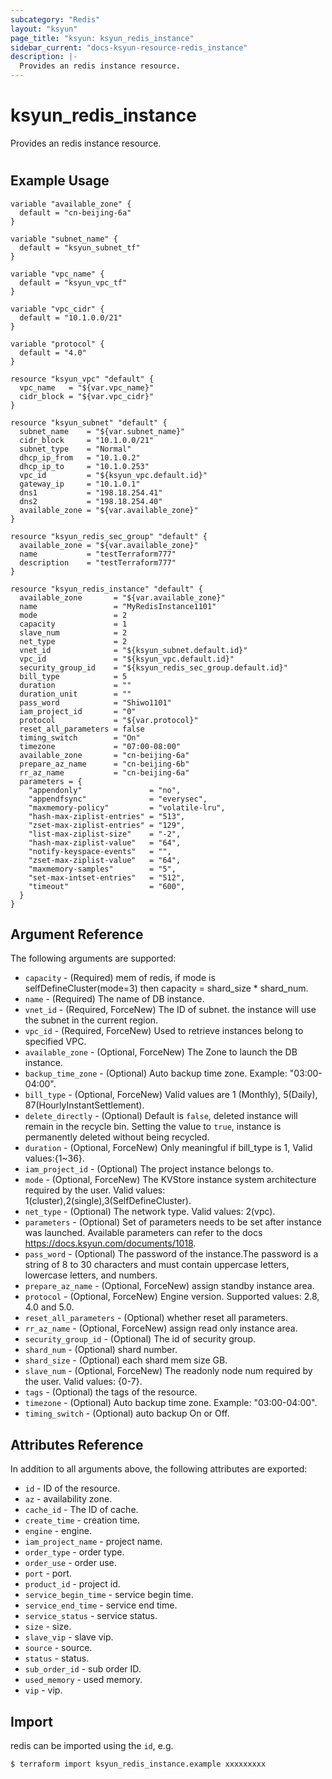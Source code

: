 ```yaml
---
subcategory: "Redis"
layout: "ksyun"
page_title: "ksyun: ksyun_redis_instance"
sidebar_current: "docs-ksyun-resource-redis_instance"
description: |-
  Provides an redis instance resource.
---
```


# ksyun_redis_instance

Provides an redis instance resource.

#

## Example Usage

```hcl
variable "available_zone" {
  default = "cn-beijing-6a"
}

variable "subnet_name" {
  default = "ksyun_subnet_tf"
}

variable "vpc_name" {
  default = "ksyun_vpc_tf"
}

variable "vpc_cidr" {
  default = "10.1.0.0/21"
}

variable "protocol" {
  default = "4.0"
}

resource "ksyun_vpc" "default" {
  vpc_name   = "${var.vpc_name}"
  cidr_block = "${var.vpc_cidr}"
}

resource "ksyun_subnet" "default" {
  subnet_name    = "${var.subnet_name}"
  cidr_block     = "10.1.0.0/21"
  subnet_type    = "Normal"
  dhcp_ip_from   = "10.1.0.2"
  dhcp_ip_to     = "10.1.0.253"
  vpc_id         = "${ksyun_vpc.default.id}"
  gateway_ip     = "10.1.0.1"
  dns1           = "198.18.254.41"
  dns2           = "198.18.254.40"
  available_zone = "${var.available_zone}"
}

resource "ksyun_redis_sec_group" "default" {
  available_zone = "${var.available_zone}"
  name           = "testTerraform777"
  description    = "testTerraform777"
}

resource "ksyun_redis_instance" "default" {
  available_zone       = "${var.available_zone}"
  name                 = "MyRedisInstance1101"
  mode                 = 2
  capacity             = 1
  slave_num            = 2
  net_type             = 2
  vnet_id              = "${ksyun_subnet.default.id}"
  vpc_id               = "${ksyun_vpc.default.id}"
  security_group_id    = "${ksyun_redis_sec_group.default.id}"
  bill_type            = 5
  duration             = ""
  duration_unit        = ""
  pass_word            = "Shiwo1101"
  iam_project_id       = "0"
  protocol             = "${var.protocol}"
  reset_all_parameters = false
  timing_switch        = "On"
  timezone             = "07:00-08:00"
  available_zone       = "cn-beijing-6a"
  prepare_az_name      = "cn-beijing-6b"
  rr_az_name           = "cn-beijing-6a"
  parameters = {
    "appendonly"               = "no",
    "appendfsync"              = "everysec",
    "maxmemory-policy"         = "volatile-lru",
    "hash-max-ziplist-entries" = "513",
    "zset-max-ziplist-entries" = "129",
    "list-max-ziplist-size"    = "-2",
    "hash-max-ziplist-value"   = "64",
    "notify-keyspace-events"   = "",
    "zset-max-ziplist-value"   = "64",
    "maxmemory-samples"        = "5",
    "set-max-intset-entries"   = "512",
    "timeout"                  = "600",
  }
}
```

## Argument Reference

The following arguments are supported:

* `capacity` - (Required) mem of redis, if mode is selfDefineCluster(mode=3) then capacity = shard_size * shard_num.
* `name` - (Required) The name of DB instance.
* `vnet_id` - (Required, ForceNew) The ID of subnet. the instance will use the subnet in the current region.
* `vpc_id` - (Required, ForceNew) Used to retrieve instances belong to specified VPC.
* `available_zone` - (Optional, ForceNew) The Zone to launch the DB instance.
* `backup_time_zone` - (Optional) Auto backup time zone. Example: "03:00-04:00".
* `bill_type` - (Optional, ForceNew) Valid values are 1 (Monthly), 5(Daily), 87(HourlyInstantSettlement).
* `delete_directly` - (Optional) Default is `false`, deleted instance will remain in the recycle bin. Setting the value to `true`, instance is permanently deleted without being recycled.
* `duration` - (Optional, ForceNew) Only meaningful if bill_type is 1, Valid values:{1~36}.
* `iam_project_id` - (Optional) The project instance belongs to.
* `mode` - (Optional, ForceNew) The KVStore instance system architecture required by the user. Valid values:  1(cluster),2(single),3(SelfDefineCluster).
* `net_type` - (Optional) The network type. Valid values: 2(vpc).
* `parameters` - (Optional) Set of parameters needs to be set after instance was launched. Available parameters can refer to the  docs https://docs.ksyun.com/documents/1018.
* `pass_word` - (Optional) The password of the  instance.The password is a string of 8 to 30 characters and must contain uppercase letters, lowercase letters, and numbers.
* `prepare_az_name` - (Optional, ForceNew) assign standby instance area.
* `protocol` - (Optional, ForceNew) Engine version. Supported values: 2.8, 4.0 and 5.0.
* `reset_all_parameters` - (Optional) whether reset all parameters.
* `rr_az_name` - (Optional, ForceNew) assign read only instance area.
* `security_group_id` - (Optional) The id of security group.
* `shard_num` - (Optional) shard number.
* `shard_size` - (Optional) each shard mem size GB.
* `slave_num` - (Optional, ForceNew) The readonly node num required by the user. Valid values: {0-7}.
* `tags` - (Optional) the tags of the resource.
* `timezone` - (Optional) Auto backup time zone. Example: "03:00-04:00".
* `timing_switch` - (Optional) auto backup On or Off.

## Attributes Reference

In addition to all arguments above, the following attributes are exported:

* `id` - ID of the resource.
* `az` - availability zone.
* `cache_id` - The ID of cache.
* `create_time` - creation time.
* `engine` - engine.
* `iam_project_name` - project name.
* `order_type` - order type.
* `order_use` - order use.
* `port` - port.
* `product_id` - project id.
* `service_begin_time` - service begin time.
* `service_end_time` - service end time.
* `service_status` - service status.
* `size` - size.
* `slave_vip` - slave vip.
* `source` - source.
* `status` - status.
* `sub_order_id` - sub order ID.
* `used_memory` - used memory.
* `vip` - vip.


## Import

redis  can be imported using the `id`, e.g.

```
$ terraform import ksyun_redis_instance.example xxxxxxxxx
```

